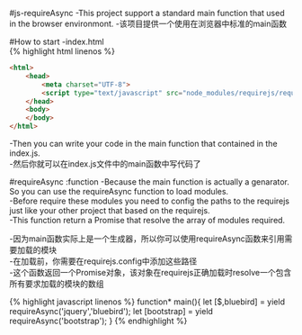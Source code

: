 #js-requireAsync
-This project support a standard main function that used in the browser environmont.
-该项目提供一个使用在浏览器中标准的main函数


#How to start
-index.html  
{% highlight html linenos %}
~~~html
<html>
    <head>
        <meta charset="UTF-8">
        <script type="text/javascript" src="node_modules/requirejs/require.js" data-main="index.js"></script>
    </head>
    <body>
    </body>
</html>
~~~
-Then you can write your code in the main function that contained in the index.js.  
-然后你就可以在index.js文件中的main函数中写代码了  


#requireAsync :function
-Because the main function is actually a genarator. So you can use the requireAsync function to load modules.  
-Before require these modules you need to config the paths to the requirejs just like your other project that based on the requirejs.  
-This function return a Promise<Array> that resolve the array of modules required.  

-因为main函数实际上是一个生成器，所以你可以使用requireAsync函数来引用需要加载的模块  
-在加载前，你需要在requirejs.config中添加这些路径  
-这个函数返回一个Promise<Array>对象，该对象在requirejs正确加载时resolve一个包含所有要求加载的模块的数组  

{% highlight javascript linenos %}
function* main(){
    let [$,bluebird] = yield requireAsync('jquery','bluebird');
    let [bootstrap] = yield requireAsync('bootstrap');
}
{% endhighlight %}
